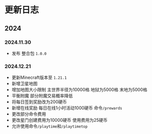 # 更新日志

## 2024

### 2024.11.30

- 发布 整合包 `1.0.0`

### 2024.12.21

- 更新Minecraft版本至 `1.21.1`
- 新增卫星地图
- 增加地图大小限制 主世界半径为10000格 地狱为5000格 末地为5000格
- 平衡附魔 部分附魔交易概率降低
- 将每日签到奖励改为200硬币
- 新增在线奖励 每日在线1小时活动1000硬币 命令`/prewards`
- 更改部分命令费用
- 更改星门创建费用为10000硬币 使用费用为25硬币
- 允许使用命令`/playtime`和`/playtimetop`
